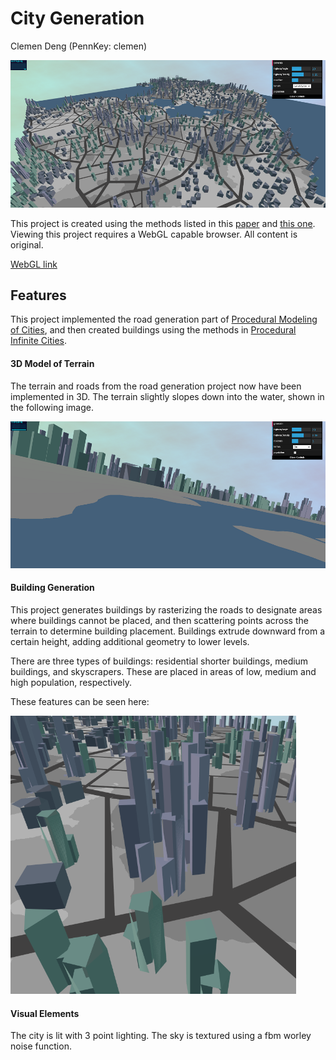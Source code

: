 # City Generation

Clemen Deng (PennKey: clemen)

![](main.png)

This project is created using the methods listed in this [paper](proceduralCityGeneration.pdf) and [this one](procedural_infinite_cities.pdf). Viewing this project requires a WebGL capable browser. All content is original.

[WebGL link](https://clemendeng.github.io/hw05-road-generation/)

## Features

This project implemented the road generation part of [Procedural Modeling of Cities](proceduralCityGeneration.pdf), and then created buildings using the methods in [Procedural Infinite Cities](procedural_infinite_cities.pdf).

#### 3D Model of Terrain
The terrain and roads from the road generation project now have been implemented in 3D. The terrain slightly slopes down into the water, shown in the following image.

![](terrain.png)

#### Building Generation
This project generates buildings by rasterizing the roads to designate areas where buildings cannot be placed, and then scattering points across the terrain to determine building placement. Buildings extrude downward from a certain height, adding additional geometry to lower levels. 

There are three types of buildings: residential shorter buildings, medium buildings, and skyscrapers. These are placed in areas of low, medium and high population, respectively.

These features can be seen here:

![](buildings.png)

#### Visual Elements
The city is lit with 3 point lighting. The sky is textured using a fbm worley noise function.